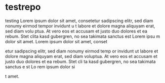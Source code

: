 # testrepo
testing
Lorem ipsum dolor sit amet, consetetur sadipscing 
elitr, sed diam nonumy eirmod tempor invidunt u
t labore et dolore magna aliquyam erat, sed diam volu
ptua. At vero eos et accusam et justo duo dolores et ea
rebum. Stet clita kasd gubergren, no sea takimata sanctus est Lorem ipsu
m dolor sit amet. Lorem ipsum dolor sit amet, conset

etur sadipscing elitr, sed diam nonumy eirmod temp
or invidunt ut labore et dolore magna aliquyam erat,
sed diam voluptua. At vero eos et accusam et justo duo dolores et ea rebum. Stet cli
ta kasd gubergren, no sea takimata sanctus e
st Lo
rem ipsum dolor si

t amet.
